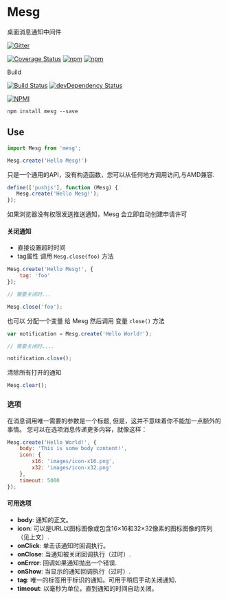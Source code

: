 # Mesg 

桌面消息通知中间件

[![Gitter](https://badges.gitter.im/zanjs/mesg.js.svg)](https://gitter.im/zanjs/mesg.js?utm_source=badge&utm_medium=badge&utm_campaign=pr-badge)

[![Coverage Status](https://coveralls.io/repos/github/zanjs/mesg.js/badge.svg?branch=master)](https://coveralls.io/github/zanjs/mesg.js?branch=master) 
[![npm](https://img.shields.io/npm/dm/mesg.svg?maxAge=2592000)](https://www.npmjs.com/package/mesg) 
[![npm](https://img.shields.io/npm/v/mesg.svg?maxAge=3600)](https://www.npmjs.com/package/mesg)

Build

[![Build Status](https://travis-ci.org/zanjs/mesg.js.svg?branch=master)](https://travis-ci.org/zanjs/mesg.js/) 
[![devDependency Status][david-dev-image]][david-dev-url]




[![NPMI][nodei-image]][nodei-url]


[david-dev-url]: https://david-dm.org/zanjs/mesg.js#info=devDependencies
[david-dev-image]: https://david-dm.org/zanjs/mesg.js/dev-status.svg
[nodei-image]: https://nodei.co/npm/mesg.png?downloads=true&downloadRank=true&stars=true
[nodei-url]: https://www.npmjs.com/package/mesg

```
npm install mesg --save
```

## Use



```javascript
import Mesg from 'mesg';
```

```javascript
Mesg.create('Hello Mesg!')
```

只是一个通用的API，没有构造函数，您可以从任何地方调用访问,与AMD兼容.

```javascript
define(['pushjs'], function (Mesg) {
   Mesg.create('Hello Mesg!');
});
```

如果浏览器没有权限发送推送通知，Mesg 会立即自动创建申请许可

#### 关闭通知
 
- 直接设置超时时间
- tag属性 调用 `Mesg.close(foo)` 方法

```javascript
Mesg.create('Hello Mesg!', {
    tag: 'foo'
});

// 需要关闭时...

Mesg.close('foo');
```

也可以 分配一个变量 给 Mesg  然后调用 变量 `close()` 方法

```javascript
var notification = Mesg.create('Hello World!');

// 需要关闭时....

notification.close();
```

清除所有打开的通知

```javascript
Mesg.clear();
```

### 选项 

在消息调用唯一需要的参数是一个标题,
但是，这并不意味着你不能加一点额外的事情。
您可以在选项消息传递更多内容，就像这样：

```javascript
Mesg.create('Hello World!', {
    body: 'This is some body content!',
    icon: {
        x16: 'images/icon-x16.png',
        x32: 'images/icon-x32.png'
    },
    timeout: 5000
});
```

#### 可用选项 

* __body__: 通知的正文。
* __icon__: 可以是URL以图标图像或包含16×16和32×32像素的图标图像的阵列（见上文）.
* __onClick__: 单击该通知时回调执行。
* __onClose__: 当通知被关闭回调执行（过时）.
* __onError__: 回调如果通知抛出一个错误.
* __onShow__: 当显示的通知回调执行（过时）.
* __tag__: 唯一的标签用于标识的通知。可用于稍后手动关闭通知.
* __timeout__: 以毫秒为单位，直到通知的时间自动关闭。

